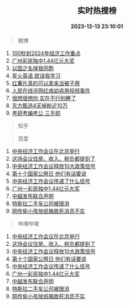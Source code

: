 <div align="center"><h2>实时热搜榜</h2><h4>2023-12-13 23:10:01</h4></div>

> 微博  

1. [100秒划2024年经济工作重点](https://s.weibo.com/weibo?q=%23100%E7%A7%92%E5%88%922024%E5%B9%B4%E7%BB%8F%E6%B5%8E%E5%B7%A5%E4%BD%9C%E9%87%8D%E7%82%B9%23&t=31&band_rank=1&Refer=top)<br />
2. [广州彩民独中1.44亿元大奖](https://s.weibo.com/weibo?q=%23%E5%B9%BF%E5%B7%9E%E5%BD%A9%E6%B0%91%E7%8B%AC%E4%B8%AD1.44%E4%BA%BF%E5%85%83%E5%A4%A7%E5%A5%96%23&t=31&band_rank=2&Refer=top)<br />
3. [以国之名悼我同胞](https://s.weibo.com/weibo?q=%23%E4%BB%A5%E5%9B%BD%E4%B9%8B%E5%90%8D%E6%82%BC%E6%88%91%E5%90%8C%E8%83%9E%23&t=31&band_rank=3&Refer=top)<br />
4. [星火英语 耽误我学习](https://s.weibo.com/weibo?q=%E6%98%9F%E7%81%AB%E8%8B%B1%E8%AF%AD%20%E8%80%BD%E8%AF%AF%E6%88%91%E5%AD%A6%E4%B9%A0&t=31&band_rank=4&Refer=top)<br />
5. [红薯片真的可以拿来当被子用](https://s.weibo.com/weibo?q=%23%E7%BA%A2%E8%96%AF%E7%89%87%E7%9C%9F%E7%9A%84%E5%8F%AF%E4%BB%A5%E6%8B%BF%E6%9D%A5%E5%BD%93%E8%A2%AB%E5%AD%90%E7%94%A8%23&t=31&band_rank=5&Refer=top)<br />
6. [人民在线评网红痞幼盗用视频事件](https://s.weibo.com/weibo?q=%23%E4%BA%BA%E6%B0%91%E5%9C%A8%E7%BA%BF%E8%AF%84%E7%BD%91%E7%BA%A2%E7%97%9E%E5%B9%BC%E7%9B%97%E7%94%A8%E8%A7%86%E9%A2%91%E4%BA%8B%E4%BB%B6%23&t=31&band_rank=6&Refer=top)<br />
7. [很想很想你 实在不行别睡了](https://s.weibo.com/weibo?q=%E5%BE%88%E6%83%B3%E5%BE%88%E6%83%B3%E4%BD%A0%20%E5%AE%9E%E5%9C%A8%E4%B8%8D%E8%A1%8C%E5%88%AB%E7%9D%A1%E4%BA%86&t=31&band_rank=7&Refer=top)<br />
8. [东方甄选4天掉粉近10万](https://s.weibo.com/weibo?q=%23%E4%B8%9C%E6%96%B9%E7%94%84%E9%80%894%E5%A4%A9%E6%8E%89%E7%B2%89%E8%BF%9110%E4%B8%87%23&t=31&band_rank=8&Refer=top)<br />
9. [考研考编考公 三手抓](https://s.weibo.com/weibo?q=%E8%80%83%E7%A0%94%E8%80%83%E7%BC%96%E8%80%83%E5%85%AC%20%E4%B8%89%E6%89%8B%E6%8A%93&t=31&band_rank=9&Refer=top)<br />

> 知乎  


> 百度  

1. [中央经济工作会议在北京举行](https://www.baidu.com/s?wd=%E4%B8%AD%E5%A4%AE%E7%BB%8F%E6%B5%8E%E5%B7%A5%E4%BD%9C%E4%BC%9A%E8%AE%AE%E5%9C%A8%E5%8C%97%E4%BA%AC%E4%B8%BE%E8%A1%8C&sa=fyb_news&rsv_dl=fyb_news)<br />
2. [这场会议住房、收入、税负都提到了](https://www.baidu.com/s?wd=%E8%BF%99%E5%9C%BA%E4%BC%9A%E8%AE%AE%E4%BD%8F%E6%88%BF%E3%80%81%E6%94%B6%E5%85%A5%E3%80%81%E7%A8%8E%E8%B4%9F%E9%83%BD%E6%8F%90%E5%88%B0%E4%BA%86&sa=fyb_news&rsv_dl=fyb_news)<br />
3. [中央经济工作会议释放10大政策信号](https://www.baidu.com/s?wd=%E4%B8%AD%E5%A4%AE%E7%BB%8F%E6%B5%8E%E5%B7%A5%E4%BD%9C%E4%BC%9A%E8%AE%AE%E9%87%8A%E6%94%BE10%E5%A4%A7%E6%94%BF%E7%AD%96%E4%BF%A1%E5%8F%B7&sa=fyb_news&rsv_dl=fyb_news)<br />
4. [第十个国家公祭日 他们有话要说](https://www.baidu.com/s?wd=%E7%AC%AC%E5%8D%81%E4%B8%AA%E5%9B%BD%E5%AE%B6%E5%85%AC%E7%A5%AD%E6%97%A5+%E4%BB%96%E4%BB%AC%E6%9C%89%E8%AF%9D%E8%A6%81%E8%AF%B4&sa=fyb_news&rsv_dl=fyb_news)<br />
5. [中央经济工作会议传递了什么信号](https://www.baidu.com/s?wd=%E4%B8%AD%E5%A4%AE%E7%BB%8F%E6%B5%8E%E5%B7%A5%E4%BD%9C%E4%BC%9A%E8%AE%AE%E4%BC%A0%E9%80%92%E4%BA%86%E4%BB%80%E4%B9%88%E4%BF%A1%E5%8F%B7&sa=fyb_news&rsv_dl=fyb_news)<br />
6. [广州一彩民独中1.44亿元大奖](https://www.baidu.com/s?wd=%E5%B9%BF%E5%B7%9E%E4%B8%80%E5%BD%A9%E6%B0%91%E7%8B%AC%E4%B8%AD1.44%E4%BA%BF%E5%85%83%E5%A4%A7%E5%A5%96&sa=fyb_news&rsv_dl=fyb_news)<br />
7. [中越发布联合声明](https://www.baidu.com/s?wd=%E4%B8%AD%E8%B6%8A%E5%8F%91%E5%B8%83%E8%81%94%E5%90%88%E5%A3%B0%E6%98%8E&sa=fyb_news&rsv_dl=fyb_news)<br />
8. [特斯拉二手车公司被限消](https://www.baidu.com/s?wd=%E7%89%B9%E6%96%AF%E6%8B%89%E4%BA%8C%E6%89%8B%E8%BD%A6%E5%85%AC%E5%8F%B8%E8%A2%AB%E9%99%90%E6%B6%88&sa=fyb_news&rsv_dl=fyb_news)<br />
9. [网传偷小孩放纸箱致死消息不实](https://www.baidu.com/s?wd=%E7%BD%91%E4%BC%A0%E5%81%B7%E5%B0%8F%E5%AD%A9%E6%94%BE%E7%BA%B8%E7%AE%B1%E8%87%B4%E6%AD%BB%E6%B6%88%E6%81%AF%E4%B8%8D%E5%AE%9E&sa=fyb_news&rsv_dl=fyb_news)<br />

> 哔哩哔哩  

1. [中央经济工作会议在北京举行](https://www.baidu.com/s?wd=%E4%B8%AD%E5%A4%AE%E7%BB%8F%E6%B5%8E%E5%B7%A5%E4%BD%9C%E4%BC%9A%E8%AE%AE%E5%9C%A8%E5%8C%97%E4%BA%AC%E4%B8%BE%E8%A1%8C&sa=fyb_news&rsv_dl=fyb_news)<br />
2. [这场会议住房、收入、税负都提到了](https://www.baidu.com/s?wd=%E8%BF%99%E5%9C%BA%E4%BC%9A%E8%AE%AE%E4%BD%8F%E6%88%BF%E3%80%81%E6%94%B6%E5%85%A5%E3%80%81%E7%A8%8E%E8%B4%9F%E9%83%BD%E6%8F%90%E5%88%B0%E4%BA%86&sa=fyb_news&rsv_dl=fyb_news)<br />
3. [中央经济工作会议释放10大政策信号](https://www.baidu.com/s?wd=%E4%B8%AD%E5%A4%AE%E7%BB%8F%E6%B5%8E%E5%B7%A5%E4%BD%9C%E4%BC%9A%E8%AE%AE%E9%87%8A%E6%94%BE10%E5%A4%A7%E6%94%BF%E7%AD%96%E4%BF%A1%E5%8F%B7&sa=fyb_news&rsv_dl=fyb_news)<br />
4. [第十个国家公祭日 他们有话要说](https://www.baidu.com/s?wd=%E7%AC%AC%E5%8D%81%E4%B8%AA%E5%9B%BD%E5%AE%B6%E5%85%AC%E7%A5%AD%E6%97%A5+%E4%BB%96%E4%BB%AC%E6%9C%89%E8%AF%9D%E8%A6%81%E8%AF%B4&sa=fyb_news&rsv_dl=fyb_news)<br />
5. [中央经济工作会议传递了什么信号](https://www.baidu.com/s?wd=%E4%B8%AD%E5%A4%AE%E7%BB%8F%E6%B5%8E%E5%B7%A5%E4%BD%9C%E4%BC%9A%E8%AE%AE%E4%BC%A0%E9%80%92%E4%BA%86%E4%BB%80%E4%B9%88%E4%BF%A1%E5%8F%B7&sa=fyb_news&rsv_dl=fyb_news)<br />
6. [广州一彩民独中1.44亿元大奖](https://www.baidu.com/s?wd=%E5%B9%BF%E5%B7%9E%E4%B8%80%E5%BD%A9%E6%B0%91%E7%8B%AC%E4%B8%AD1.44%E4%BA%BF%E5%85%83%E5%A4%A7%E5%A5%96&sa=fyb_news&rsv_dl=fyb_news)<br />
7. [中越发布联合声明](https://www.baidu.com/s?wd=%E4%B8%AD%E8%B6%8A%E5%8F%91%E5%B8%83%E8%81%94%E5%90%88%E5%A3%B0%E6%98%8E&sa=fyb_news&rsv_dl=fyb_news)<br />
8. [特斯拉二手车公司被限消](https://www.baidu.com/s?wd=%E7%89%B9%E6%96%AF%E6%8B%89%E4%BA%8C%E6%89%8B%E8%BD%A6%E5%85%AC%E5%8F%B8%E8%A2%AB%E9%99%90%E6%B6%88&sa=fyb_news&rsv_dl=fyb_news)<br />
9. [网传偷小孩放纸箱致死消息不实](https://www.baidu.com/s?wd=%E7%BD%91%E4%BC%A0%E5%81%B7%E5%B0%8F%E5%AD%A9%E6%94%BE%E7%BA%B8%E7%AE%B1%E8%87%B4%E6%AD%BB%E6%B6%88%E6%81%AF%E4%B8%8D%E5%AE%9E&sa=fyb_news&rsv_dl=fyb_news)<br />
